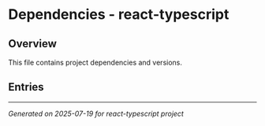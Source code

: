 # Dependencies - react-typescript

## Overview

This file contains project dependencies and versions.

## Entries

<!-- Entries will be added here automatically -->

---
*Generated on 2025-07-19 for react-typescript project*
